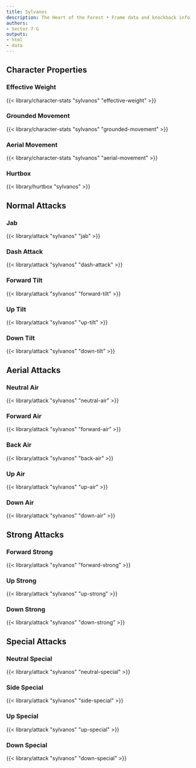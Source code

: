 ```yaml
---
title: Sylvanos
description: The Heart of the Forest • Frame data and knockback info
authors:
- Sector 7-G
outputs:
- html
- data
---
```


## Character Properties
### Effective Weight
{{< library/character-stats "sylvanos" "effective-weight" >}}
### Grounded Movement
{{< library/character-stats "sylvanos" "grounded-movement" >}}
### Aerial Movement
{{< library/character-stats "sylvanos" "aerial-movement" >}}
### Hurtbox
{{< library/hurtbox "sylvanos" >}}

## Normal Attacks
### Jab
{{< library/attack "sylvanos" "jab" >}}
### Dash Attack
{{< library/attack "sylvanos" "dash-attack" >}}
### Forward Tilt
{{< library/attack "sylvanos" "forward-tilt" >}}
### Up Tilt
{{< library/attack "sylvanos" "up-tilt" >}}
### Down Tilt
{{< library/attack "sylvanos" "down-tilt" >}}

## Aerial Attacks
### Neutral Air
{{< library/attack "sylvanos" "neutral-air" >}}
### Forward Air
{{< library/attack "sylvanos" "forward-air" >}}
### Back Air
{{< library/attack "sylvanos" "back-air" >}}
### Up Air
{{< library/attack "sylvanos" "up-air" >}}
### Down Air
{{< library/attack "sylvanos" "down-air" >}}

## Strong Attacks
### Forward Strong
{{< library/attack "sylvanos" "forward-strong" >}}
### Up Strong
{{< library/attack "sylvanos" "up-strong" >}}
### Down Strong
{{< library/attack "sylvanos" "down-strong" >}}

## Special Attacks
### Neutral Special
{{< library/attack "sylvanos" "neutral-special" >}}
### Side Special
{{< library/attack "sylvanos" "side-special" >}}
### Up Special
{{< library/attack "sylvanos" "up-special" >}}
### Down Special
{{< library/attack "sylvanos" "down-special" >}}
